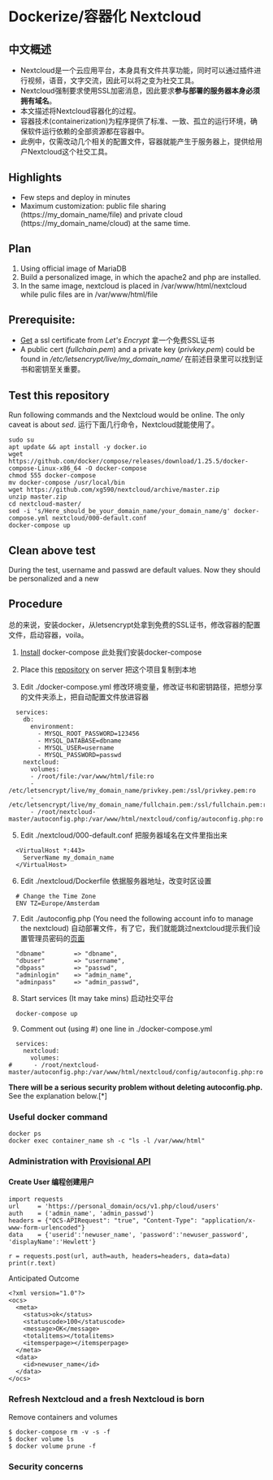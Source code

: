 # Dockerize/容器化 Nextcloud
## 中文概述
* Nextcloud是一个云应用平台，本身具有文件共享功能，同时可以通过插件进行视频，语音，文字交流，因此可以将之变为社交工具。 
* Nextcloud强制要求使用SSL加密消息，因此要求<b>参与部署的服务器本身必须拥有域名</b>。
* 本文描述将Nextcloud容器化的过程。
* 容器技术(containerization)为程序提供了标准、一致、孤立的运行环境，确保软件运行依赖的全部资源都在容器中。
* 此例中，仅需改动几个相关的配置文件，容器就能产生于服务器上，提供给用户Nextcloud这个社交工具。
## Highlights 
* Few steps and deploy in minutes
* Maximum customization: public file sharing (https://my_domain_name/file) and private cloud (https://my_domain_name/cloud) at the same time. 
## Plan
1. Using official image of MariaDB
2. Build a personalized image, in which the apache2 and php are installed. 
3. In the same image, nextcloud is placed in /var/www/html/nextcloud while pulic files are in /var/www/html/file
## Prerequisite: 
* [Get](https://github.com/xg590/tutorials/blob/master/LetsEncrypt.md) a ssl certificate from <i>Let's Encrypt</i> 拿一个免费SSL证书<br>
* A public cert (<i>fullchain.pem</i>) and a private key (<i>privkey.pem</i>) could be found in <i>/etc/letsencrypt/live/my_domain_name/</i> 在前述目录里可以找到证书和密钥至关重要。
## Test this repository 
Run following commands and the Nextcloud would be online. The only caveat is about <i>sed</i>. 运行下面几行命令，Nextcloud就能使用了。 
```
sudo su
apt update && apt install -y docker.io 
wget https://github.com/docker/compose/releases/download/1.25.5/docker-compose-Linux-x86_64 -O docker-compose
chmod 555 docker-compose
mv docker-compose /usr/local/bin
wget https://github.com/xg590/nextcloud/archive/master.zip
unzip master.zip
cd nextcloud-master/
sed -i 's/Here_should_be_your_domain_name/your_domain_name/g' docker-compose.yml nextcloud/000-default.conf
docker-compose up
```
## Clean above test
During the test, username and passwd are default values. Now they should be personalized and a new 
## Procedure
总的来说，安装docker，从letsencrypt处拿到免费的SSL证书，修改容器的配置文件，启动容器，voila。
1. [Install](https://github.com/xg590/tutorials/blob/master/docker/setup.md) docker-compose 此处我们安装docker-compose

3. Place this [repository](https://github.com/xg590/nextcloud/archive/master.zip) on server 把这个项目复制到本地
4. Edit ./docker-compose.yml 修改环境变量，修改证书和密钥路径，把想分享的文件夹添上，把自动配置文件放进容器
```
  services:
    db:
      environment:
        - MYSQL_ROOT_PASSWORD=123456
        - MYSQL_DATABASE=dbname
        - MYSQL_USER=username
        - MYSQL_PASSWORD=passwd 
    nextcloud:
      volumes:
      - /root/file:/var/www/html/file:ro
      - /etc/letsencrypt/live/my_domain_name/privkey.pem:/ssl/privkey.pem:ro  
      - /etc/letsencrypt/live/my_domain_name/fullchain.pem:/ssl/fullchain.pem:ro
      - /root/nextcloud-master/autoconfig.php:/var/www/html/nextcloud/config/autoconfig.php:ro
```
5. Edit ./nextcloud/000-default.conf 把服务器域名在文件里指出来
```
  <VirtualHost *:443>
  	ServerName my_domain_name
  </VirtualHost>
```
6. Edit ./nextcloud/Dockerfile 依据服务器地址，改变时区设置
```
  # Change the Time Zone 
  ENV TZ=Europe/Amsterdam 
``` 
7. Edit ./autoconfig.php (You need the following account info to manage the nextcloud) 自动部署文件，有了它，我们就能跳过nextcloud提示我们设置管理员密码的[页面](https://github.com/xg590/miscellaneous/blob/master/nextcloud_admin.png)
```
  "dbname"        => "dbname",
  "dbuser"        => "username",
  "dbpass"        => "passwd",
  "adminlogin"    => "admin_name",                
  "adminpass"     => "admin_passwd", 
``` 
8. Start services (It may take mins) 启动社交平台
```
  docker-compose up
```
9. Comment out (using #) one line in ./docker-compose.yml<br>
```
  services: 
    nextcloud:
      volumes: 
#      - /root/nextcloud-master/autoconfig.php:/var/www/html/nextcloud/config/autoconfig.php:ro
```
<b>There will be a serious security problem without deleting autoconfig.php.</b> See the explanation below.[*]
### Useful docker command
```
docker ps
docker exec container_name sh -c "ls -l /var/www/html"
```
### Administration with [Provisional API](https://docs.nextcloud.com/server/stable/admin_manual/configuration_user/user_provisioning_api.html)
#### Create User 编程创建用户
```
import requests
url     = 'https://personal_domain/ocs/v1.php/cloud/users'
auth    = ('admin_name', 'admin_passwd')
headers = {"OCS-APIRequest": "true", "Content-Type": "application/x-www-form-urlencoded"}
data    = {'userid':'newuser_name', 'password':'newuser_password', 'displayName':'Hewlett'}

r = requests.post(url, auth=auth, headers=headers, data=data)
print(r.text)
```
Anticipated Outcome
```
<?xml version="1.0"?>
<ocs>
  <meta>
    <status>ok</status>
    <statuscode>100</statuscode>
    <message>OK</message>
    <totalitems></totalitems>
    <itemsperpage></itemsperpage>
  </meta>
  <data>
    <id>newuser_name</id>
  </data>
</ocs>
```
### Refresh Nextcloud and a fresh Nextcloud is born
Remove containers and volumes
```
$ docker-compose rm -v -s -f
$ docker volume ls
$ docker volume prune -f
```
### Security concerns


